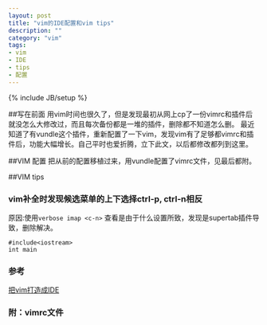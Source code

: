 ```yaml
---
layout: post
title: "vim的IDE配置和vim tips"
description: ""
category: "vim"
tags: 
- vim
- IDE
- tips
- 配置
---
```

{% include JB/setup %}

##写在前面
用vim时间也很久了，但是发现最初从网上cp了一份vimrc和插件后就没怎么大修改过，而且每次备份都是一堆的插件，删除都不知道怎么删。
最近知道了有vundle这个插件，重新配置了一下vim，发现vim有了足够都vimrc和插件后，功能大幅增长。自己平时也爱折腾，立下此文，以后都修改都列到这里。

##VIM 配置
把从前的配置移植过来，用vundle配置了vimrc文件，见最后都附。

##VIM tips
### vim补全时发现候选菜单的上下选择ctrl-p, ctrl-n相反

原因:使用`verbose imap <c-n>` 查看是由于什么设置所致，发现是supertab插件导致，删除解决。

    #include<iostream>
    int main


### 参考
[把vim打造成IDE](http://blog.csdn.net/fbfsber008/article/details/7055842)
### 附：vimrc文件
<script src="https://gist.github.com/yunpengzhang/33ea66a075bc853fe2ec.js"></script>
